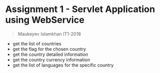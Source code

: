 # Assignment 1 - Servlet Application using WebService 
> Maukeyev Islamkhan IT1-2018
- get the list of countries
- get the flag for the chosen country
- get the country detailed information
- get the country currency information
- get the list of languages for the specific country


